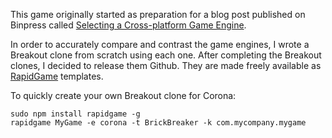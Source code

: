 This game originally started as preparation for a blog post published on Binpress called [Selecting a Cross-platform Game Engine](http://www.binpress.com/blog/2014/05/14/selecting-cross-platform-game-engine/).

In order to accurately compare and contrast the game engines, I wrote a Breakout clone from scratch using each one. After completing the Breakout clones, I decided to release them Github. They are made freely available as [RapidGame](http://wizardfu.com/rapidgame) templates.

To quickly create your own Breakout clone for Corona:

	sudo npm install rapidgame -g
	rapidgame MyGame -e corona -t BrickBreaker -k com.mycompany.mygame
